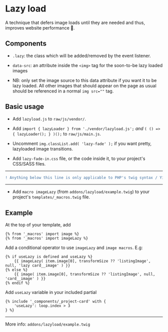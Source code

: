 
# Lazy load

A technique that defers image loads until they are needed and thus, improves website performance 🚀.

## Components

- `.lazy`: the class which will be added/removed by the event listener.

- `data-src`: an attribute inside the `<img>` tag for the soon-to-be lazy loaded images

- NB: only set the image source to this data attribute  if you want it to be lazy loaded. All other images that should appear on the page as usual should be referenced in a normal `img src=""` tag.

## Basic usage

- Add `lazyload.js` to `raw/js/vendor/`.

- Add `import { lazyLoader } from './vendor/lazyload.js';` *and* `( () => { lazyLoader(); } )();` to `raw/js/main.js`.

- Uncomment `img.classList.add( 'lazy-fade' );` if you want pretty, lazyloaded image transitions.

- Add `lazy-fade-in.css` file, or the code inside it, to your project's CSS/SASS files.

-----
```diff
! Anything below this line is only applicable to PHP's twig syntax / Yii framework.
```
-----

- Add `macro imageLazy` (from `addons/lazyload/example.twig`) to your project's `templates/_macros.twig` file.

## Example

At the top of your template, add
```
{% from '_macros' import image %}
{% from '_macros' import imageLazy %}
```
Add a conditional operator to use `imageLazy` and `image macros`. E.g:
```
{% if useLazy is defined and useLazy %}
	{{ imageLazy( item.image[0], transformSize ?? 'listingImage', null, 'lazy card__image' ) }}
{% else %}
	{{ image( item.image[0], transformSize ?? 'listingImage', null, 'card__image' ) }}
{% endif %}
```
Add `useLazy` variable in your included partial
```
{% include '_components/_project-card' with {
	'useLazy': loop.index > 3
} %}
```
-----
More info: `addons/lazyload/example.twig`
